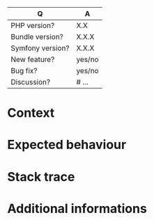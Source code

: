 | Q                | A
| ---------------- | ---
| PHP version?     | X.X
| Bundle version?  | X.X.X
| Symfony version? | X.X.X
| New feature?     | yes/no
| Bug fix?         | yes/no
| Discussion?      | # ...

# Context

<!-- Content -->

# Expected behaviour

<!-- Content -->

# Stack trace

<!-- Content -->

# Additional informations

<!-- Content -->
